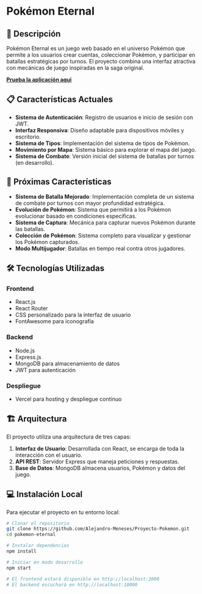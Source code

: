 # Pokémon Eternal

## 🌟 Descripción

Pokémon Eternal es un juego web basado en el universo Pokémon que permite a los usuarios crear cuentas, coleccionar Pokémon, y participar en batallas estratégicas por turnos. El proyecto combina una interfaz atractiva con mecánicas de juego inspiradas en la saga original.

**[Prueba la aplicación aquí](https://pokemon-eternal.vercel.app)**

## 📋 Características Actuales

- **Sistema de Autenticación**: Registro de usuarios e inicio de sesión con JWT.
- **Interfaz Responsiva**: Diseño adaptable para dispositivos móviles y escritorio.
- **Sistema de Tipos**: Implementación del sistema de tipos de Pokémon.
- **Movimiento por Mapa**: Sistema básico para explorar el mapa del juego.
- **Sistema de Combate**: Versión inicial del sistema de batallas por turnos (en desarrollo).

## 🚀 Próximas Características

- **Sistema de Batalla Mejorado**: Implementación completa de un sistema de combate por turnos con mayor profundidad estratégica.
- **Evolución de Pokémon**: Sistema que permitirá a los Pokémon evolucionar basado en condiciones específicas.
- **Sistema de Captura**: Mecánica para capturar nuevos Pokémon durante las batallas.
- **Colección de Pokémon**: Sistema completo para visualizar y gestionar los Pokémon capturados.
- **Modo Multijugador**: Batallas en tiempo real contra otros jugadores.

## 🛠️ Tecnologías Utilizadas

### Frontend
- React.js
- React Router
- CSS personalizado para la interfaz de usuario
- FontAwesome para iconografía

### Backend
- Node.js
- Express.js
- MongoDB para almacenamiento de datos
- JWT para autenticación

### Despliegue
- Vercel para hosting y despliegue continuo

## 🏗️ Arquitectura

El proyecto utiliza una arquitectura de tres capas:

1. **Interfaz de Usuario**: Desarrollada con React, se encarga de toda la interacción con el usuario.
2. **API REST**: Servidor Express que maneja peticiones y respuestas.
3. **Base de Datos**: MongoDB almacena usuarios, Pokémon y datos del juego.

## 💻 Instalación Local

Para ejecutar el proyecto en tu entorno local:

```bash
# Clonar el repositorio
git clone https://github.com/Alejandro-Meneses/Proyecto-Pokemon.git
cd pokemon-eternal

# Instalar dependencias
npm install

# Iniciar en modo desarrollo
npm start

# El frontend estará disponible en http://localhost:3000
# El backend escuchará en http://localhost:10000